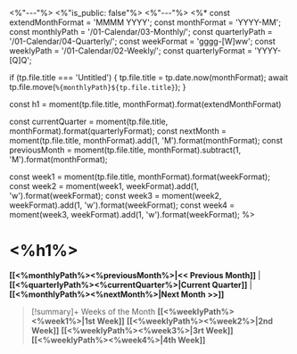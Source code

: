 <%"---"%>
<%"is_public: false"%>
<%"---"%>
<%*
const extendMonthFormat = 'MMMM YYYY';
const monthFormat = 'YYYY-MM';
const monthlyPath = '/01-Calendar/03-Monthly/';
const quarterlyPath = '/01-Calendar/04-Quarterly/';
const weekFormat = 'gggg-[W]ww';
const weeklyPath = '/01-Calendar/02-Weekly/';
const quarterlyFormat = 'YYYY-[Q]Q';

if (tp.file.title === 'Untitled') {
	tp.file.title = tp.date.now(monthFormat);
	await tp.file.move(`%{monthlyPath}${tp.file.title}`);
}

const h1 = moment(tp.file.title, monthFormat).format(extendMonthFormat)

const currentQuarter = moment(tp.file.title, monthFormat).format(quarterlyFormat);
const nextMonth = moment(tp.file.title, monthFormat).add(1, 'M').format(monthFormat);
const previousMonth = moment(tp.file.title, monthFormat).subtract(1, 'M').format(monthFormat);

const week1 = moment(tp.file.title, monthFormat).format(weekFormat);
const week2 = moment(week1, weekFormat).add(1, 'w').format(weekFormat);
const week3 = moment(week2, weekFormat).add(1, 'w').format(weekFormat);
const week4 = moment(week3, weekFormat).add(1, 'w').format(weekFormat);
%>
# <%h1%>

**[[<%monthlyPath%><%previousMonth%>|<< Previous Month]]** | **[[<%quarterlyPath%><%currentQuarter%>|Current Quarter]]** | **[[<%monthlyPath%><%nextMonth%>|Next Month >>]]**

> [!summary]+ Weeks of the Month
> **[[<%weeklyPath%><%week1%>|1st Week]]**
> **[[<%weeklyPath%><%week2%>|2nd Week]]**
> **[[<%weeklyPath%><%week3%>|3rt Week]]**
> **[[<%weeklyPath%><%week4%>|4th Week]]**